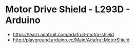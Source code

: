 # Motor Drive Shield - L293D - Arduino

- https://learn.adafruit.com/adafruit-motor-shield
- http://playground.arduino.cc/Main/AdafruitMotorShield
